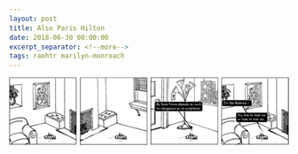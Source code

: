 ```yaml
---
layout: post
title: Also Paris Hilton
date: 2018-06-30 00:00:00
excerpt_separator: <!--more-->
tags: raohtr marilyn-monroach
---
```

<!--more-->
![roach on a hot tin roomba](/assets/img/roahtr_02_alsoparishilton.png "I think of myself as a brand first")
